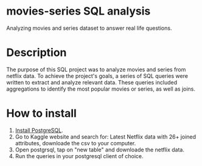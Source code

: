 # movies-series SQL analysis
Analyzing movies and series dataset to answer real life questions.
# Description
The purpose of this SQL project was to analyze movies and series from netflix data.
To achieve the project's goals, a series of SQL queries were written to extract and analyze relevant data. These queries included aggregations to identify the most popular movies or series, as well as joins.
# How to install
1. [Install PostgreSQL](https://www.postgresql.org/download/).
2. Go to Kaggle website and search for: Latest Netflix data with 26+ joined attributes, downloade the csv to your computer.
3. Open postgrsql, tap on "new table" and downloade the netflix data.
4. Run the queries in your postgresql client of choice.
